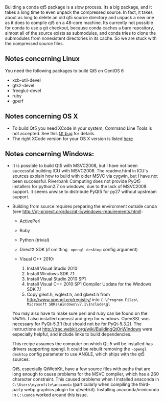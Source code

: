 Building a conda qt5 package is a slow process. Its a big package, and it takes
a long time to even unpack the compressed source. In fact, it takes about as
long to delete an old qt5 source directory and unpack a new one as it does to
compile qt5 on a 48-core machine. Its currently not possible for conda to use a
git checkout, because conda caches a bare repository, almost all of the source
exists as submodules, and conda tries to clone the submodules from nonexistent
directories in its cache. So we are stuck with the compressed source files.

## Notes concerning Linux

You need the following packages to build Qt5 on CentOS 6

- xcb-util-devel
- gtk2-devel
- freeglut-devel
- ruby
- gperf

## Notes concerning OS X

- To build Qt5 you need XCode in your system, Command Line Tools is not
  accepted. See this [Qt bug](https://bugreports.qt.io/browse/QTBUG-41908)
  for details.
- The right XCode version for your OS X version is listed
  [here](https://github.com/Homebrew/homebrew/blob/master/Library/Homebrew/os/mac/xcode.rb)

## Notes concerning Windows:

- It is possible to build Qt5 with MSVC2008, but I have not been successful
  building ICU with MSVC2008. The readme.html in ICU's sources explain how to
  build with older MSVC via cygwin, but I have not been successful. Riverbank
  Computing does not provide PyQt5 installers for python2.7 on windows, due
  to the lack of MSVC2008 support. It seems unwise to distribute PyQt5 for py27
  without upstream support.

- Building from source requires preparing the environment outside conda
  (see http://qt-project.org/doc/qt-5/windows-requirements.html):

    * ActivePerl
    * Ruby
    * Python (trivial)
    * DirectX SDK (if omitting `-opengl desktop` config argument)
    * Visual C++ 2010:

      1. Install Visual Studio 2010
      2. Install Windows SDK 7.1
      3. Install Visual Studio 2010 SP1
      4. Install Visual C++ 2010 SP1 Compiler Update for the Windows SDK 7.1
      5. Copy glext.h, wglext.h, and glxext.h from
         http://www.opengl.org/registry/ into
         `C:\Program Files\ Microsoft SDKs\Windows\v7.1\Include\gl`

  You may also have to make sure perl and ruby can be found on the `%PATH%`. I
  also installed openssl and grep for windows. OpenSSL was necessary for
  PyQt-5.3.1 (but should not be for PyQt-5.3.2). The instructions at
  http://trac.webkit.org/wiki/BuildingQtOnWindows were especially helpful, and
  include links to build dependencies.

  This recipe assumes the computer on which Qt-5 will be installed has drivers
  supporting opengl. It could be rebuilt removing the `-opengl desktop` config
  parameter to use ANGLE, which ships with the qt5 sources.

  Qt5, especially QtWebKit, have a few source files with paths that are long
  enough to cause problems for the MSVC compiler, which has a 260 character
  constraint. This caused problems when I installed anaconda in
  `C:\Users\myprofile\anaconda` (particularly when compiling the third-party
  webp graphics plugin for qtwebkit). Installing anaconda/miniconda in
  `C:\conda` worked around this issue. 

